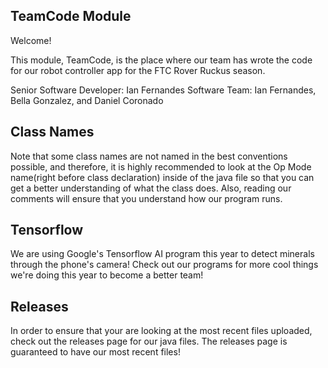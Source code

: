## TeamCode Module

Welcome!

This module, TeamCode, is the place where our team has wrote the code for our
robot controller app for the FTC Rover Ruckus season.

Senior Software Developer: Ian Fernandes
Software Team: Ian Fernandes, Bella Gonzalez, and Daniel Coronado

## Class Names

Note that some class names are not named in the best conventions possible, and therefore, it is 
highly recommended to look at the Op Mode name(right before class declaration) inside of the java
file so that you can get a better understanding of what the class does. Also, reading our comments
will ensure that you understand how our program runs.

## Tensorflow

We are using Google's Tensorflow AI program this year to detect minerals through the phone's camera! 
Check out our programs for more cool things we're doing this year to become a better team!

## Releases

In order to ensure that your are looking at the most recent files uploaded, check out the releases page
for our java files. The releases page is guaranteed to have our most recent files!
